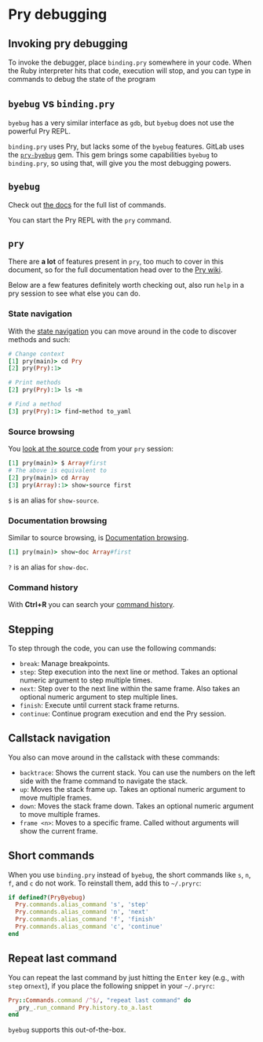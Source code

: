 # Pry debugging

## Invoking pry debugging

To invoke the debugger, place `binding.pry` somewhere in your
code. When the Ruby interpreter hits that code, execution will stop,
and you can type in commands to debug the state of the program

## `byebug` vs `binding.pry`

`byebug` has a very similar interface as `gdb`, but `byebug` does not
use the powerful Pry REPL.

`binding.pry` uses Pry, but lacks some of the `byebug`
features. GitLab uses the [`pry-byebug`](https://github.com/deivid-rodriguez/pry-byebug)
gem. This gem brings some capabilities `byebug` to `binding.pry`, so
using that, will give you the most debugging powers.

## `byebug`

Check out [the docs](https://github.com/deivid-rodriguez/byebug) for the full list of commands.

You can start the Pry REPL with the `pry` command.

## `pry`

There are **a lot** of features present in `pry`, too much to cover in
this document, so for the full documentation head over to the [Pry wiki](https://github.com/pry/pry/wiki).

Below are a few features definitely worth checking out, also run
`help` in a pry session to see what else you can do.

### State navigation

With the [state navigation](https://github.com/pry/pry/wiki/State-navigation)
you can move around in the code to discover methods and such:

```ruby
# Change context
[1] pry(main)> cd Pry
[2] pry(Pry):1>

# Print methods
[2] pry(Pry):1> ls -m

# Find a method
[3] pry(Pry):1> find-method to_yaml
```

### Source browsing

You [look at the source code](https://github.com/pry/pry/wiki/Source-browsing)
from your `pry` session:

```ruby
[1] pry(main)> $ Array#first
# The above is equivalent to
[2] pry(main)> cd Array
[3] pry(Array):1> show-source first
```

`$` is an alias for `show-source`.

### Documentation browsing

Similar to source browsing, is [Documentation browsing](https://github.com/pry/pry/wiki/Documentation-browsing).

```ruby
[1] pry(main)> show-doc Array#first
```

`?` is an alias for `show-doc`.

### Command history

With **Ctrl+R** you can search your [command history](https://github.com/pry/pry/wiki/History).

## Stepping

To step through the code, you can use the following commands:

- `break`: Manage breakpoints.
- `step`: Step execution into the next line or method. Takes an
  optional numeric argument to step multiple times.
- `next`: Step over to the next line within the same frame. Also takes
  an optional numeric argument to step multiple lines.
- `finish`: Execute until current stack frame returns.
- `continue`: Continue program execution and end the Pry session.

## Callstack navigation

You also can move around in the callstack with these commands:

- `backtrace`: Shows the current stack. You can use the numbers on the
  left side with the frame command to navigate the stack.
- `up`: Moves the stack frame up. Takes an optional numeric argument
  to move multiple frames.
- `down`: Moves the stack frame down. Takes an optional numeric
  argument to move multiple frames.
- `frame <n>`: Moves to a specific frame. Called without arguments
  will show the current frame.

## Short commands

When you use `binding.pry` instead of `byebug`, the short commands
like `s`, `n`, `f`, and `c` do not work. To reinstall them, add this
to `~/.pryrc`:

```ruby
if defined?(PryByebug)
  Pry.commands.alias_command 's', 'step'
  Pry.commands.alias_command 'n', 'next'
  Pry.commands.alias_command 'f', 'finish'
  Pry.commands.alias_command 'c', 'continue'
end
```

## Repeat last command

You can repeat the last command by just hitting the <kbd>Enter</kbd>
key (e.g., with `step` or`next`), if you place the following snippet
in your `~/.pryrc`:

```ruby
Pry::Commands.command /^$/, "repeat last command" do
  _pry_.run_command Pry.history.to_a.last
end
```

`byebug` supports this out-of-the-box.
